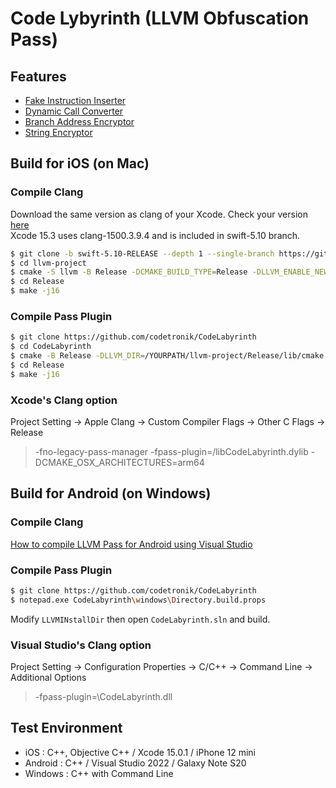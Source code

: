 # Code Lybyrinth (LLVM Obfuscation Pass)


## Features

- [Fake Instruction Inserter](https://github.com/codetronik/CodeLabyrinth/wiki/%5BPASS%5D-Fake-Instruction-Inserter)
- [Dynamic Call Converter](https://github.com/codetronik/CodeLabyrinth/wiki/%5BPASS%5D-Dynamic-Call-Converter)
- [Branch Address Encryptor](https://github.com/codetronik/CodeLabyrinth/wiki/%5BPASS%5D-Branch-Address-Encryptor)
- [String Encryptor](https://github.com/codetronik/CodeLabyrinth/wiki/%5BPASS%5D-String-Encryptor)

## Build for iOS  (on Mac)

### Compile Clang
Download the same version as clang of your Xcode. Check your version [here](https://en.wikipedia.org/wiki/Xcode)<br>
Xcode 15.3 uses clang-1500.3.9.4 and is included in swift-5.10 branch.

```sh
$ git clone -b swift-5.10-RELEASE --depth 1 --single-branch https://github.com/apple/llvm-project.git
$ cd llvm-project
$ cmake -S llvm -B Release -DCMAKE_BUILD_TYPE=Release -DLLVM_ENABLE_NEW_PASS_MANAGER=ON -DCMAKE_OSX_ARCHITECTURES=arm64 -DLLVM_ENABLE_PROJECTS="clang" 
$ cd Release
$ make -j16
```

### Compile Pass Plugin
```sh
$ git clone https://github.com/codetronik/CodeLabyrinth
$ cd CodeLabyrinth
$ cmake -B Release -DLLVM_DIR=/YOURPATH/llvm-project/Release/lib/cmake -DCMAKE_OSX_ARCHITECTURES=arm64
$ cd Release
$ make -j16
```

### Xcode's Clang option
Project Setting -> Apple Clang -> Custom Compiler Flags -> Other C Flags -> Release  
> -fno-legacy-pass-manager -fpass-plugin=/libCodeLabyrinth.dylib -DCMAKE_OSX_ARCHITECTURES=arm64

## Build for Android (on Windows)

### Compile Clang
[How to compile LLVM Pass for Android using Visual Studio](https://github.com/codetronik/CodeLabyrinth/wiki/How-to-compile-LLVM-Pass-for-Android-using-Visual-Studio)

### Compile Pass Plugin
```sh
$ git clone https://github.com/codetronik/CodeLabyrinth
$ notepad.exe CodeLabyrinth\windows\Directory.build.props
```
Modify ```LLVMINstallDir``` then open ```CodeLabyrinth.sln``` and build.

### Visual Studio's Clang option
Project Setting -> Configuration Properties -> C/C++ -> Command Line -> Additional Options
> -fpass-plugin=\CodeLabyrinth.dll

## Test Environment
- iOS : C++, Objective C++ / Xcode 15.0.1 / iPhone 12 mini
- Android : C++ / Visual Studio 2022 / Galaxy Note S20
- Windows : C++ with Command Line
